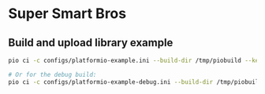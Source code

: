 # Super Smart Bros

## Build and upload library example

```bash
pio ci -c configs/platformio-example.ini --build-dir /tmp/piobuild --keep-build-dir lib/DummyLib/examples/dummyExample.cpp

# Or for the debug build:
pio ci -c configs/platformio-example-debug.ini --build-dir /tmp/piobuild --keep-build-dir lib/DummyLib/examples/dummyExample.cpp
```